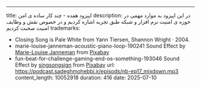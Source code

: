 ---
title: اپیزود هفده - چند کار ساده ی امن
description: در این اپیزود به موارد مهمی در حوزه ی امنیت نرم افزار و شبکه طبق تجربه اشاره کردیم و در خصوص نقش و وظایف امنیت صحبت کردیم
trademarks:
  - Closing Song is Pale White from Yann Tiersen, Shannon Wright · 2004.
  - marie-louise-janneman-acoustic-piano-loop-190241 Sound Effect by <a href="https://pixabay.com/users/mleckert82-6606463/?utm_source=link-attribution&utm_medium=referral&utm_campaign=music&utm_content=190241">Marie-Louise Janneman</a> from <a href="https://pixabay.com/sound-effects//?utm_source=link-attribution&utm_medium=referral&utm_campaign=music&utm_content=190241">Pixabay</a>
  - fun-beat-for-challenge-gaming-end-os-something-193046 Sound Effect by <a href="https://pixabay.com/users/singsongsign-41447571/?utm_source=link-attribution&utm_medium=referral&utm_campaign=music&utm_content=193046">singsongsign</a> from <a href="https://pixabay.com//?utm_source=link-attribution&utm_medium=referral&utm_campaign=music&utm_content=193046">Pixabay</a>
url: https://podcast.sadeghmohebbi.ir/episods/nb-ep17_mixdown.mp3
content_length: 10052918
duration: 416
date: 2025-07-10
